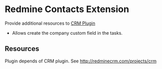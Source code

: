 Redmine Contacts Extension
==========================

Provide additional resources to [CRM Plugin](http://redminecrm.com/projects/crm)

*  Allows create the company custom field in the tasks.


Resources
---------

Plugin depends of CRM plugin. See http://redminecrm.com/projects/crm
